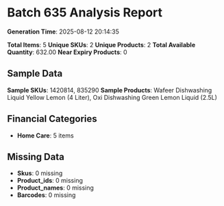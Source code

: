 # Batch 635 Analysis Report

**Generation Time**: 2025-08-12 20:14:35

**Total Items**: 5
**Unique SKUs**: 2
**Unique Products**: 2
**Total Available Quantity**: 632.00
**Near Expiry Products**: 0

## Sample Data
**Sample SKUs**: 1420814, 835290
**Sample Products**: Wafeer Dishwashing Liquid Yellow Lemon (4 Liter), Oxi Dishwashing Green Lemon Liquid (2.5L)

## Financial Categories
- **Home Care**: 5 items

## Missing Data
- **Skus**: 0 missing
- **Product_ids**: 0 missing
- **Product_names**: 0 missing
- **Barcodes**: 0 missing
